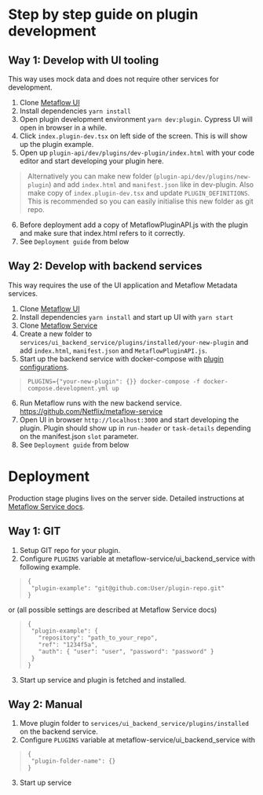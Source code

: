 # Step by step guide on plugin development

## Way 1: Develop with UI tooling

This way uses mock data and does not require other services for development.

1. Clone [Metaflow UI](https://github.com/Netflix/metaflow-ui)
2. Install dependencies `yarn install`
3. Open plugin development environment `yarn dev:plugin`. Cypress UI will open in browser in a while.
4. Click `index.plugin-dev.tsx` on left side of the screen. This is will show up the plugin example.
5. Open up `plugin-api/dev/plugins/dev-plugin/index.html` with your code editor and start developing your plugin here.
> Alternatively you can make new folder (`plugin-api/dev/plugins/new-plugin`) and add `index.html` and `manifest.json` like in dev-plugin. Also make copy of `index.plugin-dev.tsx` and update `PLUGIN_DEFINITIONS`. This is recommended so you can easily initialise this new folder as git repo.
6. Before deployment add a copy of MetaflowPluginAPI.js with the plugin and make sure that index.html refers to it correctly.
7. See `Deployment guide` from below

## Way 2: Develop with backend services

This way requires the use of the UI application and Metaflow Metadata services.

1. Clone [Metaflow UI](https://github.com/Netflix/metaflow-ui)
2. Install dependencies `yarn install` and start up UI with `yarn start`
3. Clone [Metaflow Service](https://github.com/Netflix/metaflow-service)
4. Create a new folder to `services/ui_backend_service/plugins/installed/your-new-plugin` and add `index.html`, `manifest.json` and `MetaflowPluginAPI.js`. 
5. Start up the backend service with docker-compose with [plugin configurations](https://github.com/Netflix/metaflow-service/blob/master/services/ui_backend_service/docs/plugins.md).

>`PLUGINS={"your-new-plugin": {}} docker-compose -f docker-compose.development.yml up`

6. Run Metaflow runs with the new backend service. https://github.com/Netflix/metaflow-service
7. Open UI in browser `http://localhost:3000` and start developing the plugin. Plugin should show up in `run-header` or `task-details` depending on the manifest.json `slot` parameter.
8. See `Deployment guide` from below 

# Deployment

Production stage plugins lives on the server side. Detailed instructions at [Metaflow Service docs](https://github.com/Netflix/metaflow-service/blob/master/services/ui_backend_service/docs/plugins.md).

## Way 1: GIT

1. Setup GIT repo for your plugin.
2. Configure `PLUGINS` variable at metaflow-service/ui_backend_service with following example. 
> ```
> {
>  "plugin-example": "git@github.com:User/plugin-repo.git"
> }
> ```

or (all possible settings are described at Metaflow Service docs)

>```
> {
>  "plugin-example": {
>    "repository": "path_to_your_repo",
>    "ref": "1234f5a",
>    "auth": { "user": "user", "password": "password" }  
>  }   
> }
>```

3. Start up service and plugin is fetched and installed.

## Way 2: Manual

1. Move plugin folder to `services/ui_backend_service/plugins/installed` on the backend service.
2. Configure `PLUGINS` variable at metaflow-service/ui_backend_service with
> ```
> {
>  "plugin-folder-name": {}
> }
> ```
3. Start up service